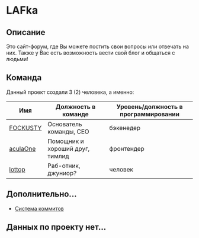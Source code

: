# LAFka

## Описание

Это сайт-форум, где Вы можете постить свои вопросы или отвечать на них. Также у Вас есть возможность вести свой блог и общаться с людьми!

## Команда

Данный проект создали 3 (2) человека, а именно:

| Имя | Должность в команде | Уровень/должность в программировании
| --------- | ----------- | ------- |
| [FOCKUSTY](https://github.com/FOCKUSTY)  | Основатель команды, CEO         | бэкенедер   |
| [aculaOne](https://github.com/aculaOne)  | Помощник и хороший друг, тимлид | фронтендер  |
| [lottop](https://github.com/lottophello) | Раб-отник, джуниор?             | человек     |


## Дополнительно...

- [Система коммитов](./docs/commit-sysyem.md)

## Данных по проекту нет...